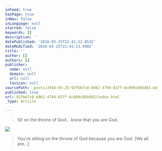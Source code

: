 ```yaml
---
inFeed: true
hasPage: true
inNav: false
inLanguage: null
starred: false
keywords: []
description: ''
datePublished: '2016-03-25T22:41:22.853Z'
dateModified: '2016-03-25T22:41:13.990Z'
title: ''
author: []
authors: []
publisher:
  name: null
  domain: null
  url: null
  favicon: null
sourcePath: _posts/2016-03-25-92fb67c0-6062-4794-837f-6c899c8bbd83.md
published: true
url: 92fb67c0-6062-4794-837f-6c899c8bbd83/index.html
_type: Article

---
```

> Sit on the throne of God... know that you are God. 
> 
> 

![](https://the-grid-user-content.s3-us-west-2.amazonaws.com/b79e3d9b-114e-4a3e-92ee-3e840b622863.jpg)

> You're sitting on the throne of God because you are God. \[We all are...\]